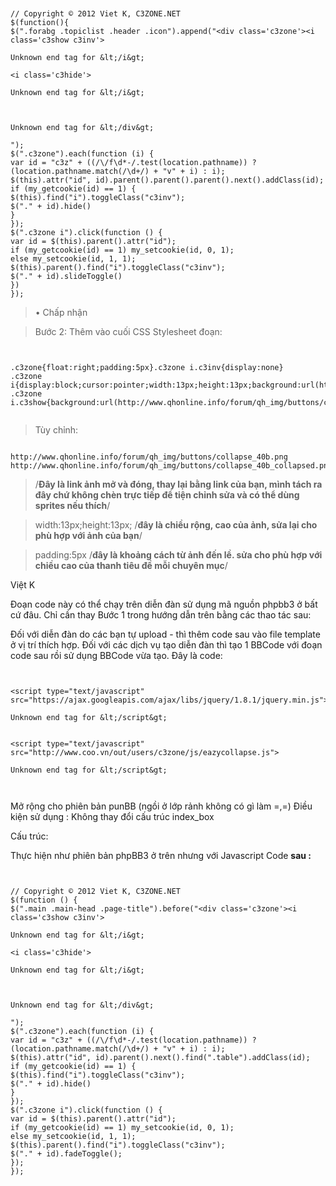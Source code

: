 ```


// Copyright © 2012 Viet K, C3ZONE.NET
$(function(){
$(".forabg .topiclist .header .icon").append("<div class='c3zone'><i class='c3show c3inv'>

Unknown end tag for &lt;/i&gt;

<i class='c3hide'>

Unknown end tag for &lt;/i&gt;



Unknown end tag for &lt;/div&gt;

");
$(".c3zone").each(function (i) {
var id = "c3z" + ((/\/f\d*-/.test(location.pathname)) ? (location.pathname.match(/\d+/) + "v" + i) : i);
$(this).attr("id", id).parent().parent().parent().next().addClass(id);
if (my_getcookie(id) == 1) {
$(this).find("i").toggleClass("c3inv");
$("." + id).hide()
}
});
$(".c3zone i").click(function () {
var id = $(this).parent().attr("id");
if (my_getcookie(id) == 1) my_setcookie(id, 0, 1);
else my_setcookie(id, 1, 1);
$(this).parent().find("i").toggleClass("c3inv");
$("." + id).slideToggle()
})
});
```


> • Chấp nhận

> Bước 2:
> Thêm vào cuối CSS Stylesheet đoạn:

```


.c3zone{float:right;padding:5px}.c3zone i.c3inv{display:none}
.c3zone i{display:block;cursor:pointer;width:13px;height:13px;background:url(http://www.qhonline.info/forum/qh_img/buttons/collapse_40b.png)}
.c3zone i.c3show{background:url(http://www.qhonline.info/forum/qh_img/buttons/collapse_40b_collapsed.png)}


```
> Tùy chỉnh:
```

http://www.qhonline.info/forum/qh_img/buttons/collapse_40b.png
http://www.qhonline.info/forum/qh_img/buttons/collapse_40b_collapsed.png

```
> /**Đây là link ảnh mở và đóng, thay lại bằng link của bạn, mình tách ra đây chứ không chèn trực tiếp để tiện chỉnh sửa và có thể dùng sprites nếu thích**/

> width:13px;height:13px;
> /**đây là chiều rộng, cao của ảnh, sửa lại cho phù hợp với ảnh của bạn**/

> padding:5px
> /**đây là khoảng cách từ ảnh đến lề. sửa cho phù hợp với chiều cao của thanh tiêu đề mỗi chuyên mục**/



Việt K




Đoạn code này có thể chạy trên diễn đàn sử dụng mã nguồn phpbb3 ở bất cứ đâu. Chỉ cần thay Bước 1 trong hướng dẫn trên bằng các thao tác sau:

Đối với diễn đàn do các bạn tự upload - thì thêm code sau vào file template ở vị trí thích hợp. Đối với các dịch vụ tạo diễn đàn thì tạo 1 BBCode với đoạn code sau rồi sử dụng BBCode vừa tạo. Đây là code:

```


<script type="text/javascript" src="https://ajax.googleapis.com/ajax/libs/jquery/1.8.1/jquery.min.js">

Unknown end tag for &lt;/script&gt;


<script type="text/javascript" src="http://www.coo.vn/out/users/c3zone/js/eazycollapse.js">

Unknown end tag for &lt;/script&gt;



```


Mở rộng cho phiên bản punBB (ngồi ở lớp rảnh không có gì làm =,=)
Điều kiện sử dụng : Không thay đổi cấu trúc index\_box

Cấu trúc:




Thực hiện như phiên bản phpBB3 ở trên nhưng với Javascript Code **sau :**

```


// Copyright © 2012 Viet K, C3ZONE.NET
$(function () {
$(".main .main-head .page-title").before("<div class='c3zone'><i class='c3show c3inv'>

Unknown end tag for &lt;/i&gt;

<i class='c3hide'>

Unknown end tag for &lt;/i&gt;



Unknown end tag for &lt;/div&gt;

");
$(".c3zone").each(function (i) {
var id = "c3z" + ((/\/f\d*-/.test(location.pathname)) ? (location.pathname.match(/\d+/) + "v" + i) : i);
$(this).attr("id", id).parent().next().find(".table").addClass(id);
if (my_getcookie(id) == 1) {
$(this).find("i").toggleClass("c3inv");
$("." + id).hide()
}
});
$(".c3zone i").click(function () {
var id = $(this).parent().attr("id");
if (my_getcookie(id) == 1) my_setcookie(id, 0, 1);
else my_setcookie(id, 1, 1);
$(this).parent().find("i").toggleClass("c3inv");
$("." + id).fadeToggle();
});
});


```